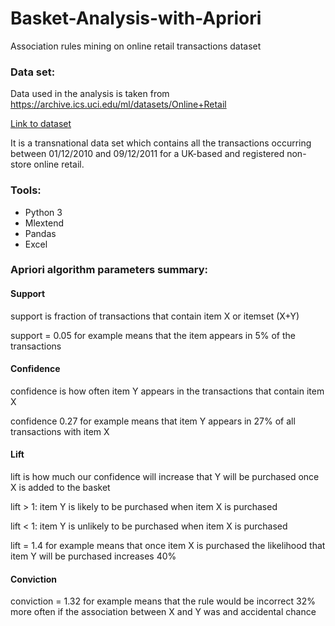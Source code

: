 # Basket-Analysis-with-Apriori
Association rules mining on online retail transactions dataset

### Data set:
Data used in the analysis is taken from https://archive.ics.uci.edu/ml/datasets/Online+Retail

[Link to dataset](https://archive.ics.uci.edu/ml/machine-learning-databases/00352/)

It is a transnational data set which contains all the transactions occurring between 01/12/2010 and 09/12/2011 for a UK-based and registered non-store online retail.



### Tools:
* Python 3
* Mlextend
* Pandas
* Excel



### Apriori algorithm parameters summary:

#### Support 
support is fraction of transactions that contain item X or itemset (X+Y)

support = 0.05 for example means that the item appears in 5% of the transactions

#### Confidence 
confidence is how often item Y appears in the transactions that contain item X

confidence 0.27 for example means that item Y appears in 27% of all transactions with item X

#### Lift 
lift is how much our confidence will increase that Y will be purchased once X is added to the basket

lift > 1: item Y is likely to be purchased when item X is purchased

lift < 1: item Y is unlikely to be purchased when item X is purchased

lift = 1.4 for example means that once item X is purchased the likelihood that item Y will be purchased increases 40%

#### Conviction 
conviction = 1.32 for example means that the rule would be incorrect 32% more often if the association between X and Y was and accidental chance
